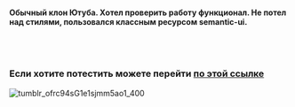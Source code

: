 <h4>Обычный клон Ютуба. Хотел проверить работу функционал. Не потел над стилями, пользовался классным ресурсом <span style={{font-size:"40px"}}>semantic-ui.</span></h4>
<br/>
<br/>
<h3>Если хотите потестить можете перейти <a href="https://romantic-tesla-84d036.netlify.app/">по этой ссылке </a></h3>

![tumblr_ofrc94sG1e1sjmm5ao1_400](https://user-images.githubusercontent.com/68692894/91636067-a1f07e80-ea1f-11ea-9695-25dc149cdac5.gif)

